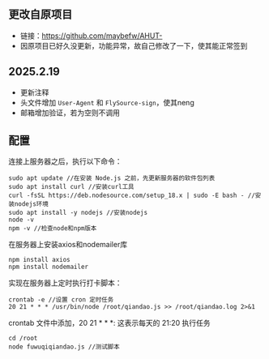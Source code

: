 ## 更改自原项目

- 链接：https://github.com/maybefw/AHUT-
- 因原项目已好久没更新，功能异常，故自己修改了一下，使其能正常签到

##  2025.2.19

- 更新注释
- 头文件增加 `User-Agent` 和 `FlySource-sign`，使其neng
- 邮箱增加验证，若为空则不调用

## 配置

连接上服务器之后，执行以下命令：

```
sudo apt update //在安装 Node.js 之前，先更新服务器的软件包列表
sudo apt install curl //安装curl工具
curl -fsSL https://deb.nodesource.com/setup_18.x | sudo -E bash - //安装nodejs环境
sudo apt install -y nodejs //安装nodejs
node -v
npm -v //检查node和npm版本
```

在服务器上安装axios和nodemailer库

```
npm install axios
npm install nodemailer
```

实现在服务器上定时执行打卡脚本：

```
crontab -e //设置 cron 定时任务
20 21 * * * /usr/bin/node /root/qiandao.js >> /root/qiandao.log 2>&1
```

crontab 文件中添加，20 21 * * *: 这表示每天的 21:20 执行任务

```
cd /root
node fuwuqiqiandao.js //测试脚本
```
